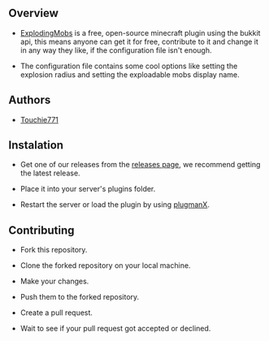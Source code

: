 ## Overview

- [ExplodingMobs](https://github.com/Touchie771/ExplodingMobs) is a free, open-source minecraft plugin using the bukkit api, this means anyone can get it for free, contribute to it and change it in any way they like, if the configuration file isn't enough.

- The configuration file contains some cool options like setting the explosion radius and setting the exploadable mobs display name.

## Authors

- [Touchie771](https://github.com/Touchie771)

## Instalation

- Get one of our releases from the [releases page](https://github.com/Touchie771/ExplodingMobs/releases), we recommend getting the latest release.

- Place it into your server's plugins folder.

- Restart the server or load the plugin by using [plugmanX](https://www.spigotmc.org/resources/plugmanx.88135/).

## Contributing

- Fork this repository.

- Clone the forked repository on your local machine.

- Make your changes.

- Push them to the forked repository.

- Create a pull request.

- Wait to see if your pull request got accepted or declined.
